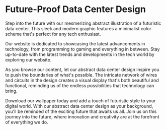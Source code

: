 <!--font:Inter-->

# Future-Proof Data Center Design

Step into the future with our mesmerizing abstract illustration of a futuristic data center. This sleek and modern graphic features a minimalist color scheme that's perfect for any tech enthusiast.

Our website is dedicated to showcasing the latest advancements in technology, from programming to gaming and everything in between. Stay up-to-date with the latest trends and developments in the tech world by exploring our website.

As you browse our content, let our abstract data center design inspire you to push the boundaries of what's possible. The intricate network of wires and circuits in the design creates a visual display that's both beautiful and functional, reminding us of the endless possibilities that technology can bring.

Download our wallpaper today and add a touch of futuristic style to your digital world. With our abstract data center design as your background, you'll be reminded of the exciting future that awaits us all. Join us on this journey into the future, where innovation and creativity are at the forefront of everything we do.

<!--

Write me markdown content of website with wallpaper:

"A wallpaper featuring an abstract illustration of a futuristic data center, with sleek and modern graphics and a minimalist color scheme."

The header of the page should not be copy of the text but rather a real content of the website which is using this wallpaper.


---


# Futuristic Data Center Wallpaper

Welcome to our website featuring a stunning wallpaper of an abstract illustration of a futuristic data center. The wallpaper showcases sleek and modern graphics with a minimalist color scheme, making it the perfect addition to any tech lover's desktop or mobile device.

The intricate design of the data center is sure to capture your attention, with its intricate network of wires and circuits creating a mesmerizing visual display. Whether you're a programmer, a gamer, or simply someone who appreciates cutting-edge technology, this wallpaper is sure to impress.

Download the wallpaper today and add a touch of futuristic style to your digital world!


---


Heading should not include word "wallpaper". The website should not be about the wallpaper itself, wallpaper is just a related background, rewrite whole content.


---


# Welcome to Our Futuristic Data Center Website

Step into the future with our stunning abstract illustration of a futuristic data center. This sleek and modern graphic features a minimalist color scheme that's perfect for any tech enthusiast's desktop or mobile device.

Our website is dedicated to showcasing the latest advancements in technology, and what better way to do so than with this mesmerizing wallpaper? The intricate design of the data center is sure to capture your attention, with its network of wires and circuits creating a visual display that's both beautiful and functional.

Whether you're a programmer, gamer, or simply someone who appreciates cutting-edge technology, our website has something for everyone. Stay up-to-date with the latest trends and developments in the tech world, and download our wallpaper today to add a touch of futuristic style to your digital world.

Join us on this journey into the future, where innovation and creativity are at the forefront of everything we do.


---


Heading is too long, rewrite whole content.


---


# Discover the Future of Technology with Our Abstract Data Center Illustration

Experience the future with our stunning abstract illustration of a futuristic data center. This minimalist graphic features a sleek and modern design that's perfect for any tech enthusiast.

Our website is dedicated to showcasing the latest advancements in technology, and what better way to do so than with this mesmerizing wallpaper? The intricate design of the data center is sure to capture your attention, with its network of wires and circuits creating a visual display that's both beautiful and functional.

Stay up-to-date with the latest trends and developments in the tech world by exploring our website. From programming to gaming, we cover it all. Join us on this journey into the future, where innovation and creativity are at the forefront of everything we do.

Download our wallpaper today and add a touch of futuristic style to your digital world. With our abstract data center illustration as your background, you'll be inspired to discover new possibilities and push the boundaries of what's possible.


---


Heading is too long, rewrite whole content.


---


# Explore the Future of Technology with Our Abstract Data Center Design

Step into the future with our mesmerizing abstract illustration of a futuristic data center. This sleek and modern graphic features a minimalist color scheme that's perfect for any tech enthusiast.

Our website is dedicated to showcasing the latest advancements in technology, from programming to gaming and everything in between. Stay up-to-date with the latest trends and developments in the tech world by exploring our website.

As you browse our content, let our abstract data center design inspire you to push the boundaries of what's possible. The intricate network of wires and circuits in the design creates a visual display that's both beautiful and functional, reminding us of the endless possibilities that technology can bring.

Download our wallpaper today and add a touch of futuristic style to your digital world. With our abstract data center design as your background, you'll be reminded of the exciting future that awaits us all. Join us on this journey into the future, where innovation and creativity are at the forefront of everything we do.


---


Write me a Google font which is best fitting for the website.

Pick from the list:
- Montserrat
- Orbitron
- Exo 2
- Poppins
- Futura
- Inter
- Open Sans
- Barlow Condensed
- Lobster
- Playfair Display
- Lato
- IBM Plex Sans
- Raleway
- Dancing Script
- Alegreya
- Roboto
- Great Vibes


Write just the font name nothing else.


---


Inter

-->
